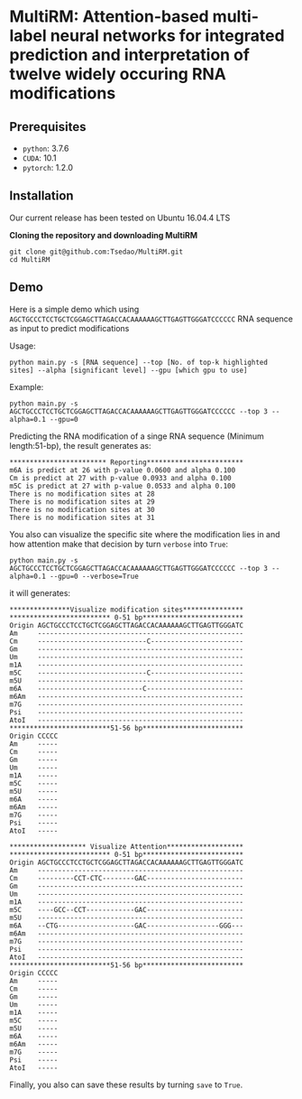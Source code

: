 # MultiRM: Attention-based multi-label neural networks for integrated prediction and interpretation of twelve widely occuring RNA modifications

## Prerequisites
* `python`: 3.7.6
* `CUDA`: 10.1
* `pytorch`: 1.2.0
## Installation
Our current release has been tested on Ubuntu 16.04.4 LTS

**Cloning the repository and downloading MultiRM**
```
git clone git@github.com:Tsedao/MultiRM.git
cd MultiRM
```

## Demo
Here is a simple demo which using `AGCTGCCCTCCTGCTCGGAGCTTAGACCACAAAAAAGCTTGAGTTGGGATCCCCCC`
RNA sequence as input to predict modifications

Usage:
```
python main.py -s [RNA sequence] --top [No. of top-k highlighted sites] --alpha [significant level] --gpu [which gpu to use]
```
Example:
```
python main.py -s AGCTGCCCTCCTGCTCGGAGCTTAGACCACAAAAAAGCTTGAGTTGGGATCCCCCC --top 3 --alpha=0.1 --gpu=0
```
Predicting the RNA modification of a singe RNA sequence (Minimum length:51-bp), the result generates as:
```
************************ Reporting************************
m6A is predict at 26 with p-value 0.0600 and alpha 0.100
Cm is predict at 27 with p-value 0.0933 and alpha 0.100
m5C is predict at 27 with p-value 0.0533 and alpha 0.100
There is no modification sites at 28
There is no modification sites at 29
There is no modification sites at 30
There is no modification sites at 31
```
You also can visualize the specific site where the modification lies in and
how attention make that decision by turn `verbose` into `True`:
```
python main.py -s AGCTGCCCTCCTGCTCGGAGCTTAGACCACAAAAAAGCTTGAGTTGGGATCCCCCC --top 3 --alpha=0.1 --gpu=0 --verbose=True
```
it will generates:
```
***************Visualize modification sites***************
************************* 0-51 bp*************************
Origin AGCTGCCCTCCTGCTCGGAGCTTAGACCACAAAAAAGCTTGAGTTGGGATC
Am     ---------------------------------------------------
Cm     ---------------------------C-----------------------
Gm     ---------------------------------------------------
Um     ---------------------------------------------------
m1A    ---------------------------------------------------
m5C    ---------------------------C-----------------------
m5U    ---------------------------------------------------
m6A    --------------------------C------------------------
m6Am   ---------------------------------------------------
m7G    ---------------------------------------------------
Psi    ---------------------------------------------------
AtoI   ---------------------------------------------------
*************************51-56 bp*************************
Origin CCCCC
Am     -----
Cm     -----
Gm     -----
Um     -----
m1A    -----
m5C    -----
m5U    -----
m6A    -----
m6Am   -----
m7G    -----
Psi    -----
AtoI   -----

******************* Visualize Attention*******************
************************* 0-51 bp*************************
Origin AGCTGCCCTCCTGCTCGGAGCTTAGACCACAAAAAAGCTTGAGTTGGGATC
Am     ---------------------------------------------------
Cm     ---------CCT-CTC--------GAC------------------------
Gm     ---------------------------------------------------
Um     ---------------------------------------------------
m1A    ---------------------------------------------------
m5C    ----GCC--CCT------------GAC------------------------
m5U    ---------------------------------------------------
m6A    --CTG-------------------GAC------------------GGG---
m6Am   ---------------------------------------------------
m7G    ---------------------------------------------------
Psi    ---------------------------------------------------
AtoI   ---------------------------------------------------
*************************51-56 bp*************************
Origin CCCCC
Am     -----
Cm     -----
Gm     -----
Um     -----
m1A    -----
m5C    -----
m5U    -----
m6A    -----
m6Am   -----
m7G    -----
Psi    -----
AtoI   -----
```
Finally, you also can save these results by turning `save` to `True`.
